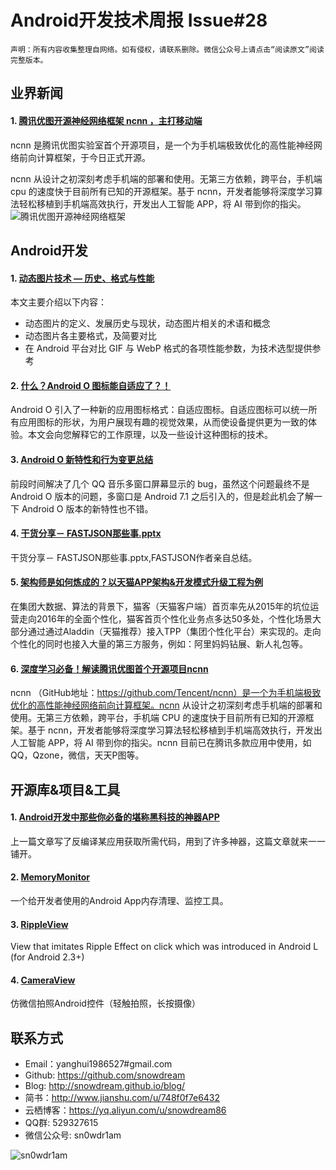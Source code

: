 # Android开发技术周报 Issue#28

    声明：所有内容收集整理自网络。如有侵权，请联系删除。微信公众号上请点击“阅读原文”阅读完整版本。
    
## 业界新闻
#### 1. [腾讯优图开源神经网络框架 ncnn ，主打移动端](https://www.oschina.net/news/87057/tecent-opensource-ncnn)
ncnn 是腾讯优图实验室首个开源项目，是一个为手机端极致优化的高性能神经网络前向计算框架，于今日正式开源。

ncnn 从设计之初深刻考虑手机端的部署和使用。无第三方依赖，跨平台，手机端 cpu 的速度快于目前所有已知的开源框架。基于 ncnn，开发者能够将深度学习算法轻松移植到手机端高效执行，开发出人工智能 APP，将 AI 带到你的指尖。
![腾讯优图开源神经网络框架](https://static.oschina.net/uploads/space/2017/0724/143205_fjWJ_2896879.png)

## Android开发
#### 1. [动态图片技术 — 历史、格式与性能](http://t.cn/R9UBLqH)
本文主要介绍以下内容：
* 动态图片的定义、发展历史与现状，动态图片相关的术语和概念
* 动态图片各主要格式，及简要对比
* 在 Android 平台对比 GIF 与 WebP 格式的各项性能参数，为技术选型提供参考

#### 2. [什么？Android O 图标能自适应了？！](http://t.cn/R9UBNnr)
Android O 引入了一种新的应用图标格式：自适应图标。自适应图标可以统一所有应用图标的形状，为用户展现有趣的视觉效果，从而使设备提供更为一致的体验。本文会向您解释它的工作原理，以及一些设计这种图标的技术。

#### 3. [Android O 新特性和行为变更总结](http://t.cn/R9UdLXP)
前段时间解决了几个 QQ 音乐多窗口屏幕显示的 bug，虽然这个问题最终不是 Android O 版本的问题，多窗口是 Android 7.1 之后引入的，但是趁此机会了解一下 Android O 版本的新特性也不错。

#### 4. [干货分享－ FASTJSON那些事.pptx](http://t.cn/R9UdjVr)
干货分享－ FASTJSON那些事.pptx,FASTJSON作者亲自总结。

#### 5. [架构师是如何炼成的？以天猫APP架构&开发模式升级工程为例](http://t.cn/R9UgPUL)
在集团大数据、算法的背景下，猫客（天猫客户端）首页率先从2015年的坑位运营走向2016年的全面个性化，猫客首页个性化业务点多达50多处，个性化场景大部分通过通过Aladdin（天猫推荐）接入TPP（集团个性化平台）来实现的。走向个性化的同时也接入大量的第三方服务，例如：阿里妈妈钻展、新人礼包等。 

#### 6. [深度学习必备！解读腾讯优图首个开源项目ncnn](http://t.cn/R9UgtVA)
ncnn （GitHub地址：https://github.com/Tencent/ncnn）是一个为手机端极致优化的高性能神经网络前向计算框架。ncnn 从设计之初深刻考虑手机端的部署和使用。无第三方依赖，跨平台，手机端 CPU 的速度快于目前所有已知的开源框架。基于 ncnn，开发者能够将深度学习算法轻松移植到手机端高效执行，开发出人工智能 APP，将 AI 带到你的指尖。ncnn 目前已在腾讯多款应用中使用，如 QQ，Qzone，微信，天天P图等。

## 开源库&项目&工具
#### 1. [Android开发中那些你必备的堪称黑科技的神器APP](http://t.cn/R9UeNYA)
上一篇文章写了反编译某应用获取所需代码，用到了许多神器，这篇文章就来一一铺开。

#### 2. [MemoryMonitor](https://github.com/cundong/MemoryMonitor)
一个给开发者使用的Android App内存清理、监控工具。

#### 3. [RippleView](https://github.com/siriscac/RippleView)
View that imitates Ripple Effect on click which was introduced in Android L (for Android 2.3+)

#### 4. [CameraView](https://github.com/CJT2325/CameraView)
仿微信拍照Android控件（轻触拍照，长按摄像）

## 联系方式
* Email：yanghui1986527#gmail.com
* Github: https://github.com/snowdream
* Blog: http://snowdream.github.io/blog/
* 简书：http://www.jianshu.com/u/748f0f7e6432
* 云栖博客：https://yq.aliyun.com/u/snowdream86 
* QQ群: 529327615     
* 微信公众号:  sn0wdr1am    

![sn0wdr1am](https://static.dingtalk.com/media/lADOmAwFCs0BAs0BAg_258_258.jpg)
